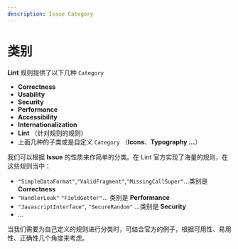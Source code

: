 ```yaml
---
description: Issue Category
---
```


# 类别

**Lint** 规则提供了以下几种 `Category`

* **Correctness**
* **Usability**
* **Security **
* **Performance**
* **Accessibility**
* **Internationalization**
* **Lint** （针对规则的规则）
* 上面几种的子类或是自定义 `Category` （**Icons**、**Typography ...**）

我们可以根据 **Issue** 的性质来作简单的分类。在 Lint 官方实现了海量的规则，在这些规则当中：

* `"SimpleDataFormat"`,`"ValidFragment"`,`"MissingCallSuper"`...类别是 **Correctness**
* `"HandlerLeak"` `"FieldGetter"`... 类别是 **Performance**
* `"JavascriptInterface"`, `"SecureRandom"` ...类别是 **Security**
* ...

当我们需要为自己定义的规则进行分类时，可结合官方的例子，根据可用性、易用性、正确性几个角度来考虑。

